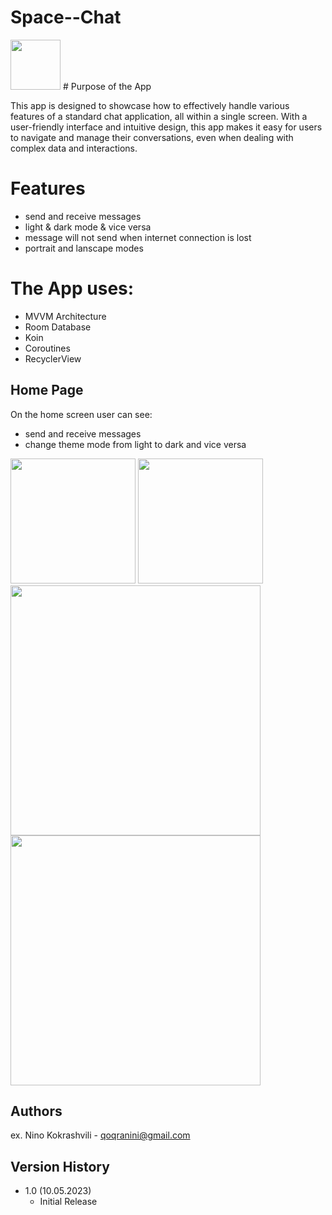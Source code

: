 # Space--Chat
<img src="https://user-images.githubusercontent.com/95241918/237201364-2590252f-d752-4961-8ab2-d320f349eb2e.png" width="80" height="80">
# Purpose of the App

This app is designed to showcase how to effectively handle various features of a standard chat application, all within a single screen. With a user-friendly interface and intuitive design, this app makes it easy for users to navigate and manage their conversations, even when dealing with complex data and interactions.

# Features
- send and receive messages
- light & dark mode & vice versa
- message will not send when internet connection is lost
- portrait and lanscape modes

# The App uses:
- MVVM Architecture
- Room Database
- Koin
- Coroutines
- RecyclerView

## Home Page
On the home screen user can see:
- send and receive messages
- change theme mode from light to dark and vice versa


<img src="https://github.com/ninikokra/SPACE--Chat/assets/65869500/c9777fed-e364-449c-9c3f-fe3bfc95ad88" width="200">
<img src="https://github.com/ninikokra/SPACE--Chat/assets/65869500/65c0bfdd-e0bb-470d-b2ce-7971dac8e92d" width=200">
                                                                                                                   
<img src="https://github.com/ninikokra/SPACE--Chat/assets/65869500/7c281253-f4cd-4bdb-8322-8655d440e3c4" width="400">
<img src="https://github.com/ninikokra/SPACE--Chat/assets/65869500/d0a72b2f-d459-4bee-8ce1-73711f359859" width="400">

## Authors

ex. Nino Kokrashvili - qoqranini@gmail.com


## Version History

* 1.0 (10.05.2023)
    * Initial Release

